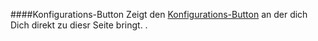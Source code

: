 ####Konfigurations-Button
Zeigt den [Konfigurations-Button](/buttons#button_config) an der dich Dich direkt zu diesr Seite bringt.	.
